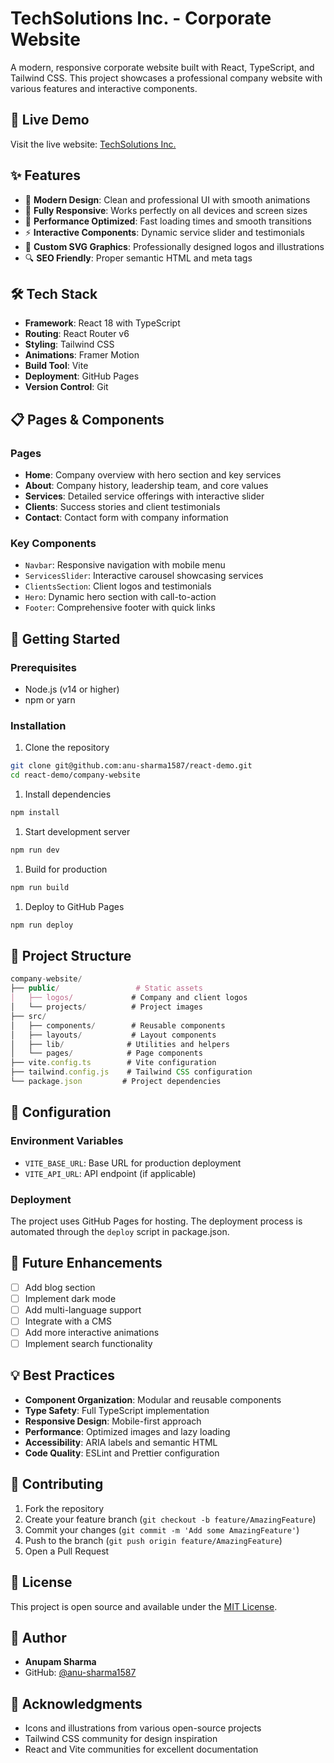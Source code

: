 # TechSolutions Inc. - Corporate Website

A modern, responsive corporate website built with React, TypeScript, and Tailwind CSS. This project showcases a professional company website with various features and interactive components.

## 🌟 Live Demo

Visit the live website: [TechSolutions Inc.](https://anu-sharma1587.github.io/react-demo/)

## ✨ Features

- 🎯 **Modern Design**: Clean and professional UI with smooth animations
- 📱 **Fully Responsive**: Works perfectly on all devices and screen sizes
- 🚀 **Performance Optimized**: Fast loading times and smooth transitions
- ⚡ **Interactive Components**: Dynamic service slider and testimonials
- 🎨 **Custom SVG Graphics**: Professionally designed logos and illustrations
- 🔍 **SEO Friendly**: Proper semantic HTML and meta tags

## 🛠 Tech Stack

- **Framework**: React 18 with TypeScript
- **Routing**: React Router v6
- **Styling**: Tailwind CSS
- **Animations**: Framer Motion
- **Build Tool**: Vite
- **Deployment**: GitHub Pages
- **Version Control**: Git

## 📋 Pages & Components

### Pages

- **Home**: Company overview with hero section and key services
- **About**: Company history, leadership team, and core values
- **Services**: Detailed service offerings with interactive slider
- **Clients**: Success stories and client testimonials
- **Contact**: Contact form with company information

### Key Components

- `Navbar`: Responsive navigation with mobile menu
- `ServicesSlider`: Interactive carousel showcasing services
- `ClientsSection`: Client logos and testimonials
- `Hero`: Dynamic hero section with call-to-action
- `Footer`: Comprehensive footer with quick links

## 🚀 Getting Started

### Prerequisites

- Node.js (v14 or higher)
- npm or yarn

### Installation

1. Clone the repository

```bash
git clone git@github.com:anu-sharma1587/react-demo.git
cd react-demo/company-website
```

1. Install dependencies

```bash
npm install
```

1. Start development server

```bash
npm run dev
```

1. Build for production

```bash
npm run build
```

1. Deploy to GitHub Pages

```bash
npm run deploy
```

## 🎨 Project Structure

```typescript
company-website/
├── public/                 # Static assets
│   ├── logos/             # Company and client logos
│   └── projects/          # Project images
├── src/
│   ├── components/        # Reusable components
│   ├── layouts/           # Layout components
│   ├── lib/              # Utilities and helpers
│   └── pages/            # Page components
├── vite.config.ts        # Vite configuration
├── tailwind.config.js    # Tailwind CSS configuration
└── package.json         # Project dependencies
```

## 🔧 Configuration

### Environment Variables

- `VITE_BASE_URL`: Base URL for production deployment
- `VITE_API_URL`: API endpoint (if applicable)

### Deployment

The project uses GitHub Pages for hosting. The deployment process is automated through the `deploy` script in package.json.

## 🎯 Future Enhancements

- [ ] Add blog section
- [ ] Implement dark mode
- [ ] Add multi-language support
- [ ] Integrate with a CMS
- [ ] Add more interactive animations
- [ ] Implement search functionality

## 💡 Best Practices

- **Component Organization**: Modular and reusable components
- **Type Safety**: Full TypeScript implementation
- **Responsive Design**: Mobile-first approach
- **Performance**: Optimized images and lazy loading
- **Accessibility**: ARIA labels and semantic HTML
- **Code Quality**: ESLint and Prettier configuration

## 🤝 Contributing

1. Fork the repository
2. Create your feature branch (`git checkout -b feature/AmazingFeature`)
3. Commit your changes (`git commit -m 'Add some AmazingFeature'`)
4. Push to the branch (`git push origin feature/AmazingFeature`)
5. Open a Pull Request

## 📝 License

This project is open source and available under the [MIT License](LICENSE).

## 👥 Author

- **Anupam Sharma**
- GitHub: [@anu-sharma1587](https://github.com/anu-sharma1587)

## 🙏 Acknowledgments

- Icons and illustrations from various open-source projects
- Tailwind CSS community for design inspiration
- React and Vite communities for excellent documentation
